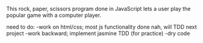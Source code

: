 This rock, paper, scissors program done in JavaScript lets a user play the popular game with a computer player.


need to do:
-work on html/css; most js functionality done
nah, will TDD next project -work backward; implement jasmine TDD (for practice)
-dry code